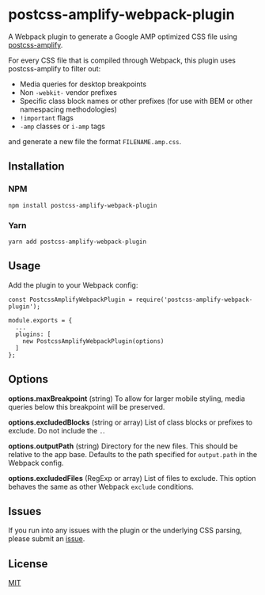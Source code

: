# postcss-amplify-webpack-plugin

A Webpack plugin to generate a Google AMP optimized CSS file using [postcss-amplify](https://github.com/laurenashpole/postcss-amplify).

For every CSS file that is compiled through Webpack, this plugin uses postcss-amplify to filter out:

- Media queries for desktop breakpoints
- Non `-webkit-` vendor prefixes
- Specific class block names or other prefixes (for use with BEM or other namespacing methodologies)
- `!important` flags
- `-amp` classes or `i-amp` tags

and generate a new file the format `FILENAME.amp.css`.

## Installation

### NPM

```
npm install postcss-amplify-webpack-plugin
```

### Yarn

```
yarn add postcss-amplify-webpack-plugin
```

## Usage

Add the plugin to your Webpack config:

```
const PostcssAmplifyWebpackPlugin = require('postcss-amplify-webpack-plugin');

module.exports = {
  ...
  plugins: [
    new PostcssAmplifyWebpackPlugin(options)
  ]
};
```

## Options

**options.maxBreakpoint** (string) To allow for larger mobile styling, media queries below this breakpoint will be preserved.

**options.excludedBlocks** (string or array) List of class blocks or prefixes to exclude. Do not include the `.`.

**options.outputPath** (string) Directory for the new files. This should be relative to the app base. Defaults to the path specified for `output.path` in the Webpack config.

**options.excludedFiles** (RegExp or array) List of files to exclude. This option behaves the same as other Webpack `exclude` conditions.

## Issues

If you run into any issues with the plugin or the underlying CSS parsing, please submit an [issue](https://github.com/laurenashpole/postcss-amplify-webpack-plugin/issues).

## License

[MIT](https://github.com/laurenashpole/postcss-amplify-webpack-plugin/blob/master/LICENSE)
